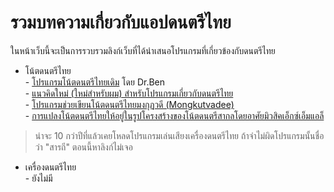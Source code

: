 <link rel="stylesheet" href="../stilo.css">  

# รวมบทความเกี่ยวกับแอปดนตรีไทย

ในหน้าเว็บนี้จะเป็นการรวบรวมลิงก์เว็บที่ได้นำเสนอโปรแกรมที่เกี่ยวข้องกับดนตรีไทย

* โน้ตดนตรีไทย <br>
        - [โปรแกรมโน้ตดนตรีไทยเดิม](https://www.angelfire.com/music/drsben/tnote2a.html) โดย Dr.Ben <br>
        - [แนวคิดใหม่ (ใหม่สำหรับผม) สำหรับโปรแกรมเกี่ยวกับดนตรีไทย](http://kt-linux.blogspot.com/2011/05/blog-post.html) <br>
        - [โปรแกรมช่วยเขียนโน้ตดนตรีไทยมงกุฏวดี (Mongkutvadee)](https://research.kmutnb.ac.th/pub/innovation/?cmd=view&id=13) <br>
        - [การแปลงโน้ตดนตรีไทยให้อยู่ในรูปโครงสร้างของโน้ตดนตรีสากลโดยอาศัยมิวสิคเอ็กซ์เอ็มแอล็](http://icsec2016.mju.ac.th/upload/paper_th/T1-2D.3.pdf)



> น่าจะ 10 กว่าปีที่แล้วเคยโหลดโปรแกรมเล่นเสียงเครื่องดนตรีไทย ถ้าจำไม่ผิดโปรแกรมนั้นชื่อว่า "สารถี" ตอนนี้หาลิงก์ไม่เจอ


* เครื่องดนตรีไทย <br>
        - ยังไม่มี
